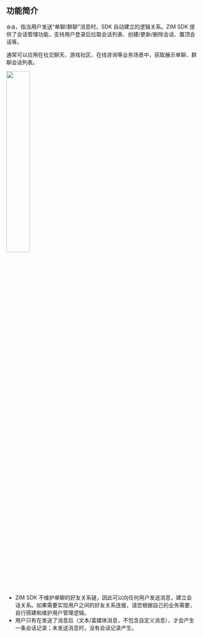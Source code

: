 ## 功能简介

`会话`，指当用户发送“单聊/群聊”消息时，SDK 自动建立的逻辑关系。ZIM SDK 提供了会话管理功能，支持用户登录后拉取会话列表、创建/更新/删除会话、置顶会话等。

通常可以应用在社交聊天、游戏社区、在线咨询等业务场景中，获取展示单聊、群聊会话列表。

<img src="/Pics/ZIM/Common/messagesList.png" width="35%">

<div class="mk-hint">

- ZIM SDK 不维护单聊的好友关系链，因此可以向任何用户发送消息，建立会话关系。如果需要实现用户之间的好友关系连接，请您根据自己的业务需要，自行搭建和维护用户管理逻辑。
- 用户只有在发送了消息后（文本/富媒体消息，不包含自定义消息），才会产生一条会话记录；未发送消息时，没有会话记录产生。
</div>








